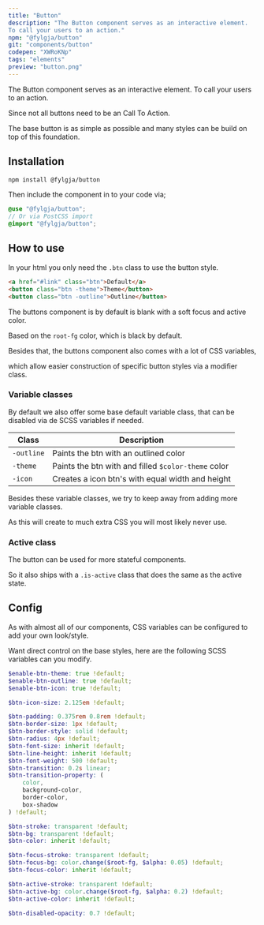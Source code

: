 ```yaml
---
title: "Button"
description: "The Button component serves as an interactive element.
To call your users to an action."
npm: "@fylgja/button"
git: "components/button"
codepen: "XWRoKNp"
tags: "elements"
preview: "button.png"
---
```


The Button component serves as an interactive element.
To call your users to an action.

Since not all buttons need to be an Call To Action.

The base button is as simple as possible
and many styles can be build on top of this foundation.

## Installation

```bash
npm install @fylgja/button
```

Then include the component in to your code via;

```scss
@use "@fylgja/button";
// Or via PostCSS import
@import "@fylgja/button";
```

## How to use

In your html you only need the `.btn` class to use the button style.

```html
<a href="#link" class="btn">Default</a>
<button class="btn -theme">Theme</button>
<button class="btn -outline">Outline</button>
```

The buttons component is by default is blank with a soft focus and active color.

Based on the `root-fg` color, which is black by default.

Besides that, the buttons component also comes with a lot of CSS variables,

which allow easier construction of specific button styles via a modifier class.

### Variable classes

By default we also offer some base default variable class, that can be disabled via de SCSS variables if needed.

| Class      | Description                                         |
| ---------- | --------------------------------------------------- |
| `-outline` | Paints the btn with an outlined color               |
| `-theme`   | Paints the btn with and filled `$color-theme` color |
| `-icon`    | Creates a icon btn's with equal width and height    |

Besides these variable classes, we try to keep away from adding more variable classes.

As this will create to much extra CSS you will most likely never use.

### Active class

The button can be used for more stateful components.

So it also ships with a `.is-active` class that does the same as the active state.

## Config

As with almost all of our components, CSS variables can be configured to add your own look/style.

Want direct control on the base styles, here are the following SCSS variables can you modify.

```scss
$enable-btn-theme: true !default;
$enable-btn-outline: true !default;
$enable-btn-icon: true !default;

$btn-icon-size: 2.125em !default;

$btn-padding: 0.375rem 0.8rem !default;
$btn-border-size: 1px !default;
$btn-border-style: solid !default;
$btn-radius: 4px !default;
$btn-font-size: inherit !default;
$btn-line-height: inherit !default;
$btn-font-weight: 500 !default;
$btn-transition: 0.2s linear;
$btn-transition-property: (
    color,
    background-color,
    border-color,
    box-shadow
) !default;

$btn-stroke: transparent !default;
$btn-bg: transparent !default;
$btn-color: inherit !default;

$btn-focus-stroke: transparent !default;
$btn-focus-bg: color.change($root-fg, $alpha: 0.05) !default;
$btn-focus-color: inherit !default;

$btn-active-stroke: transparent !default;
$btn-active-bg: color.change($root-fg, $alpha: 0.2) !default;
$btn-active-color: inherit !default;

$btn-disabled-opacity: 0.7 !default;
```
